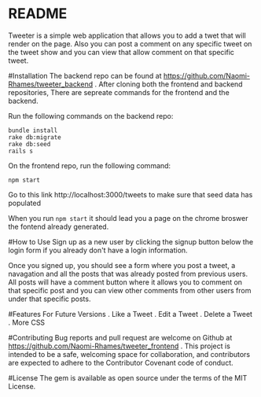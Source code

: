 # README

Tweeter is a simple web application that allows you to add a twet that will render on the  page. Also you can post a comment on any specific tweet on the tweet show and you can view that allow  comment on that specific tweet.

#Installation
The backend repo can be found at https://github.com/Naomi-Rhames/tweeter_backend .
After cloning both the frontend and backend repositories, There are sepreate commands for the frontend and the backend.

Run the following commands on the backend repo:

```
bundle install
rake db:migrate
rake db:seed
rails s
```

On the frontend repo, run the following command:

```
npm start
```

Go to this link http://localhost:3000/tweets to make sure that seed data has populated

When you run ```npm start``` it should lead you a page on the chrome broswer the fontend already generated.



#How to Use
Sign up as a new user by clicking the signup button below the login form if you already don't have a login information.

Once you signed up, you should see a form where you post a tweet, a navagation and all the posts that was already posted from previous users. All posts will have a comment button where it allows you to comment on that specific post and you can view other comments from other users from under that specific posts.


#Features For Future Versions
. Like a Tweet
. Edit a Tweet
. Delete a Tweet
. More CSS

#Contributing
Bug reports and pull request are welcome on Github at https://github.com/Naomi-Rhames/tweeter_frontend . This project is intended to be a safe, welcoming space for collaboration, and contributors are expected to adhere to the Contributor Covenant code of conduct.

#License
The gem is available as open source under the terms of the MIT License.
